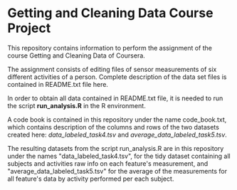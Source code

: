 # Getting and Cleaning Data Course Project

This repository contains information to perform the assignment of the course Getting and Cleaning Data of Coursera.

The assignment consists of editing files of sensor measurements of six different activities of a person. Complete description of the data set files is contained in README.txt file here.

In order to obtain all data contained in README.txt file, it is needed to run the script **run_analysis.R** in the R environment.

A code book is contained in this repository under the name code_book.txt, which contains description of the columns and rows of the two datasets created here: *data_labeled_task4.tsv* and *average_data_labeled_task5.tsv*.

The resulting datasets from the script run_analysis.R are in this repository under the names "data_labeled_task4.tsv", for the tidy dataset containing all subjects and activities raw info on each feature's measurement, and "average_data_labeled_task5.tsv" for the average of the measurements for all feature's data by activity performed per each subject. 
